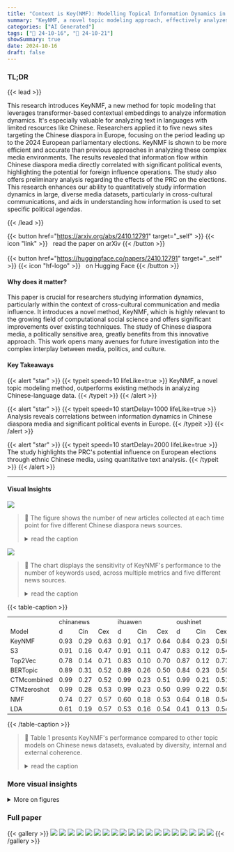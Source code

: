 ```yaml
---
title: "Context is Key(NMF): Modelling Topical Information Dynamics in Chinese Diaspora Media"
summary: "KeyNMF, a novel topic modeling approach, effectively analyzes information dynamics in Chinese diaspora media, revealing the PRC's potential influence on European elections."
categories: ["AI Generated"]
tags: ["🔖 24-10-16", "🤗 24-10-21"]
showSummary: true
date: 2024-10-16
draft: false
---
```


### TL;DR


{{< lead >}}

This research introduces KeyNMF, a new method for topic modeling that leverages transformer-based contextual embeddings to analyze information dynamics.  It's especially valuable for analyzing text in languages with limited resources like Chinese.  Researchers applied it to five news sites targeting the Chinese diaspora in Europe, focusing on the period leading up to the 2024 European parliamentary elections.  KeyNMF is shown to be more efficient and accurate than previous approaches in analyzing these complex media environments.  The results revealed that information flow within Chinese diaspora media directly correlated with significant political events, highlighting the potential for foreign influence operations.   The study also offers preliminary analysis regarding the effects of the PRC on the elections. This research enhances our ability to quantitatively study information dynamics in large, diverse media datasets, particularly in cross-cultural communications, and aids in understanding how information is used to set specific political agendas.

{{< /lead >}}


{{< button href="https://arxiv.org/abs/2410.12791" target="_self" >}}
{{< icon "link" >}} &nbsp; read the paper on arXiv
{{< /button >}}
<br><br>
{{< button href="https://huggingface.co/papers/2410.12791" target="_self" >}}
{{< icon "hf-logo" >}} &nbsp; on Hugging Face
{{< /button >}}

#### Why does it matter?
This paper is crucial for researchers studying information dynamics, particularly within the context of cross-cultural communication and media influence.  It introduces a novel method, KeyNMF, which is highly relevant to the growing field of computational social science and offers significant improvements over existing techniques. The study of Chinese diaspora media, a politically sensitive area, greatly benefits from this innovative approach. This work opens many avenues for future investigation into the complex interplay between media, politics, and culture.
#### Key Takeaways

{{< alert "star" >}}
{{< typeit speed=10 lifeLike=true >}} KeyNMF, a novel topic modeling method, outperforms existing methods in analyzing Chinese-language data. {{< /typeit >}}
{{< /alert >}}

{{< alert "star" >}}
{{< typeit speed=10 startDelay=1000 lifeLike=true >}} Analysis reveals correlations between information dynamics in Chinese diaspora media and significant political events in Europe. {{< /typeit >}}
{{< /alert >}}

{{< alert "star" >}}
{{< typeit speed=10 startDelay=2000 lifeLike=true >}} The study highlights the PRC's potential influence on European elections through ethnic Chinese media, using quantitative text analysis. {{< /typeit >}}
{{< /alert >}}

------
#### Visual Insights



![](figures/figures_8_0.png)

> 🔼 The figure shows the number of new articles collected at each time point for five different Chinese diaspora news sources.
> <details>
> <summary>read the caption</summary>
> Figure 3: The number of new articles collected at each time point for each source. An article is 'new' if it did not appear in the collected set of articles from the previous time point.
> </details>





![](charts/charts_6_0.png)

> 🔼 The chart displays the sensitivity of KeyNMF's performance to the number of keywords used, across multiple metrics and five different news sources.
> <details>
> <summary>read the caption</summary>
> Figure 1: Sensitivity of KeyNMF to the choice of N keywords on multiple metrics and news sources.
> </details>





{{< table-caption >}}
<br><table id='2' style='font-size:14px'><tr><td></td><td colspan="3">chinanews</td><td colspan="3">ihuawen</td><td colspan="3">oushinet</td><td colspan="3">xinozhou</td><td colspan="3">yidali-huarenjie</td></tr><tr><td>Model</td><td>d</td><td>Cin</td><td>Cex</td><td>d</td><td>Cin</td><td>Cex</td><td>d</td><td>Cin</td><td>Cex</td><td>d</td><td>Cin</td><td>Cex</td><td>d</td><td>Cin</td><td>Cex</td></tr><tr><td>KeyNMF</td><td>0.93</td><td>0.29</td><td>0.63</td><td>0.91</td><td>0.17</td><td>0.64</td><td>0.84</td><td>0.23</td><td>0.58</td><td>0.85</td><td>0.26</td><td>0.55</td><td>0.88</td><td>0.52</td><td>0.57</td></tr><tr><td>S3</td><td>0.91</td><td>0.16</td><td>0.47</td><td>0.91</td><td>0.11</td><td>0.47</td><td>0.83</td><td>0.12</td><td>0.54</td><td>0.96</td><td>0.17</td><td>0.55</td><td>0.93</td><td>0.46</td><td>0.52</td></tr><tr><td>Top2Vec</td><td>0.78</td><td>0.14</td><td>0.71</td><td>0.83</td><td>0.10</td><td>0.70</td><td>0.87</td><td>0.12</td><td>0.73</td><td>0.86</td><td>0.14</td><td>0.71</td><td>0.75</td><td>0.46</td><td>0.69</td></tr><tr><td>BERTopic</td><td>0.89</td><td>0.31</td><td>0.52</td><td>0.89</td><td>0.26</td><td>0.50</td><td>0.84</td><td>0.23</td><td>0.50</td><td>0.84</td><td>0.26</td><td>0.52</td><td>0.91</td><td>0.57</td><td>0.51</td></tr><tr><td>CTMcombined</td><td>0.99</td><td>0.27</td><td>0.52</td><td>0.99</td><td>0.23</td><td>0.51</td><td>0.99</td><td>0.21</td><td>0.51</td><td>0.98</td><td>0.25</td><td>0.51</td><td>0.97</td><td>0.54</td><td>0.49</td></tr><tr><td>CTMzeroshot</td><td>0.99</td><td>0.28</td><td>0.53</td><td>0.99</td><td>0.23</td><td>0.50</td><td>0.99</td><td>0.22</td><td>0.50</td><td>1.00</td><td>0.26</td><td>0.51</td><td>0.97</td><td>0.54</td><td>0.51</td></tr><tr><td>NMF</td><td>0.74</td><td>0.27</td><td>0.57</td><td>0.60</td><td>0.18</td><td>0.53</td><td>0.64</td><td>0.18</td><td>0.54</td><td>0.66</td><td>0.18</td><td>0.56</td><td>0.71</td><td>0.49</td><td>0.54</td></tr><tr><td>LDA</td><td>0.61</td><td>0.19</td><td>0.57</td><td>0.53</td><td>0.16</td><td>0.54</td><td>0.41</td><td>0.13</td><td>0.54</td><td>0.48</td><td>0.14</td><td>0.58</td><td>0.57</td><td>0.34</td><td>0.54</td></tr></table>{{< /table-caption >}}

> 🔼 Table 1 presents KeyNMF's performance compared to other topic models on Chinese news datasets, evaluated by diversity, internal and external coherence.
> <details>
> <summary>read the caption</summary>
> Table 1 KeyNMF's performance on Chinese news data against a number of baselines. Topic descriptions were evaluated on diversity (d), internal (Cin) and external (Cex) word embedding coherence.
> </details>



### More visual insights

<details>
<summary>More on figures
</summary>


![](figures/figures_17_0.png)

> 🔼 The figure shows the pseudo-probability distributions over time for two topics from the Oushinet news site, focusing on the period before Putin’s state visit to China.
> <details>
> <summary>read the caption</summary>
> Figure 7: The distributions over time for two topics with high pseudo-probabilities before Putin’s state visit to China. These topics are generated by the 10-topic KeyNMF model for Oushinet. Note that the y-axis scale differs for each subplot.
> </details>



![](figures/figures_19_0.png)

> 🔼 The figure shows the pseudo-probability distributions over time for five topics identified by the KeyNMF model during Xi Jinping’s European tour, highlighting changes in topic prominence across different time periods for Oushinet and Xinouzhou news sites.
> <details>
> <summary>read the caption</summary>
> Figure 9: The distributions over time for five topics with high pseudo-probabilities during Xi Jinping’s European tour. These topics are generated by the 10-topic KeyNMF models for Oushinet and Xinouzhou. Note that the y-axis scale differs for each subplot.
> </details>



</details>




### Full paper

{{< gallery >}}
<img src="paper_images/1.png" class="grid-w50 md:grid-w33 xl:grid-w25" />
<img src="paper_images/2.png" class="grid-w50 md:grid-w33 xl:grid-w25" />
<img src="paper_images/3.png" class="grid-w50 md:grid-w33 xl:grid-w25" />
<img src="paper_images/4.png" class="grid-w50 md:grid-w33 xl:grid-w25" />
<img src="paper_images/5.png" class="grid-w50 md:grid-w33 xl:grid-w25" />
<img src="paper_images/6.png" class="grid-w50 md:grid-w33 xl:grid-w25" />
<img src="paper_images/7.png" class="grid-w50 md:grid-w33 xl:grid-w25" />
<img src="paper_images/8.png" class="grid-w50 md:grid-w33 xl:grid-w25" />
<img src="paper_images/9.png" class="grid-w50 md:grid-w33 xl:grid-w25" />
<img src="paper_images/10.png" class="grid-w50 md:grid-w33 xl:grid-w25" />
<img src="paper_images/11.png" class="grid-w50 md:grid-w33 xl:grid-w25" />
<img src="paper_images/12.png" class="grid-w50 md:grid-w33 xl:grid-w25" />
<img src="paper_images/13.png" class="grid-w50 md:grid-w33 xl:grid-w25" />
<img src="paper_images/14.png" class="grid-w50 md:grid-w33 xl:grid-w25" />
<img src="paper_images/15.png" class="grid-w50 md:grid-w33 xl:grid-w25" />
<img src="paper_images/16.png" class="grid-w50 md:grid-w33 xl:grid-w25" />
<img src="paper_images/17.png" class="grid-w50 md:grid-w33 xl:grid-w25" />
<img src="paper_images/18.png" class="grid-w50 md:grid-w33 xl:grid-w25" />
<img src="paper_images/19.png" class="grid-w50 md:grid-w33 xl:grid-w25" />
{{< /gallery >}}
